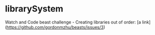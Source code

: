# librarySystem
Watch and Code beast challenge - Creating libraries out of order: [a link] (https://github.com/gordonmzhu/beasts/issues/3)
